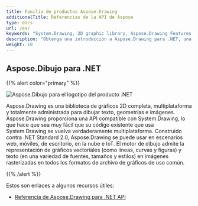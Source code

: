 ```yaml
---
title: Familia de productos Aspose.Drawing
additionalTitle: Referencias de la API de Aspose
type: docs
url: /es/
keywords: "System.Drawing, 2D graphic library, Aspose.Drawing Features, documentation"
description: "Obtenga una introducción a Aspose.Drawing para .NET, una biblioteca gráfica 2D completa para crear aplicaciones modernas, de escritorio, móviles, habilitadas para la nube y conectadas a Internet."
weight: 10
---
```

## Aspose.Dibujo para .NET

{{% alert color="primary" %}} 

![Aspose.Dibujo para el logotipo del producto .NET](../home_1.png)


Aspose.Drawing es una biblioteca de gráficos 2D completa, multiplataforma y totalmente administrada para dibujar texto, geometrías e imágenes. Aspose.Drawing proporciona una API compatible con System.Drawing, lo que hace que sea muy fácil que su código existente que usa System.Drawing se vuelva verdaderamente multiplataforma. Construido contra .NET Standard 2.0, Aspose.Drawing se puede usar en escenarios web, móviles, de escritorio, en la nube e IoT. El motor de dibujo admite la representación de gráficos vectoriales (como líneas, curvas y figuras) y texto (en una variedad de fuentes, tamaños y estilos) en imágenes rasterizadas en todos los formatos de archivo de gráficos de uso común.

{{% /alert %}} 

Estos son enlaces a algunos recursos útiles:
- [Referencia de Aspose.Drawing para .NET API](/drawing/es/net/)

